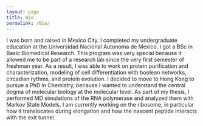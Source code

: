 ```yaml
---
layout: page
title: Bio
permalink: /Bio/
---
```


I was born and raised in Mexico City. I completed my undergraduate education at the Universidad Nacional Autonoma de Mexico. 
I got a BSc in Basic Biomedical Research. This program was very special because it allowed me to be part of a research lab since the very first semester of freshman year. 
As a result, I was able to work on protein purification and characterization, modeling of cell differentiation with boolean networks, circadian rythms, and protein evolution.
I decided to move to Hong Kong to pursue a PhD in Chemistry, because I wanted to understand the central dogma of molecular biology at the molecular level. As part of my thesis, I performed MD simulations of the RNA polymerase and analyzed them with Markov State Models. I am currently working on the ribosome, in particular how it translocates during elongation and how the nascent peptide interacts with the exit tunnel. 



